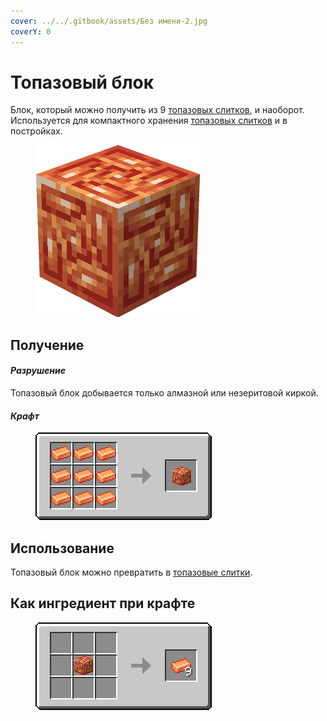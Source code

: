 ```yaml
---
cover: ../../.gitbook/assets/Без имени-2.jpg
coverY: 0
---
```


# Топазовый блок

Блок, который можно получить из 9 [топазовых слитков](../materialy/metally-i-mineraly/topazovyi-slitok.md), и наоборот. Используется для компактного хранения [топазовых слитков](../materialy/metally-i-mineraly/topazovyi-slitok.md) и в постройках.

<figure><img src="../../.gitbook/assets/orange_ore_block (1).png" alt=""><figcaption></figcaption></figure>

## Получение

#### _Разрушение_

Топазовый блок добывается только алмазной или незеритовой киркой.

#### _Крафт_

<figure><img src="../../.gitbook/assets/orange_ore_block_result-x1.png" alt=""><figcaption></figcaption></figure>

## Использование

Топазовый блок можно превратить в [топазовые слитки](../materialy/metally-i-mineraly/topazovyi-slitok.md).

## Как ингредиент при крафте

<figure><img src="../../.gitbook/assets/orange_ore_ingot_result-multi.png" alt=""><figcaption></figcaption></figure>
